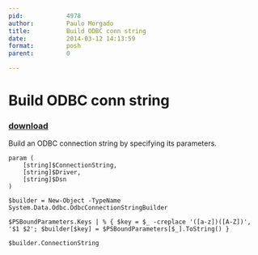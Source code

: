 ```yaml
---
pid:            4978
author:         Paulo Morgado
title:          Build ODBC conn string
date:           2014-03-12 14:13:59
format:         posh
parent:         0

---
```


# Build ODBC conn string

### [download](//scripts/4978.ps1)

Build an ODBC connection string by specifying its parameters.

```posh
param (
    [string]$ConnectionString,
    [string]$Driver,
    [string]$Dsn
)

$builder = New-Object -TypeName System.Data.Odbc.OdbcConnectionStringBuilder

$PSBoundParameters.Keys | % { $key = $_ -creplace '([a-z])([A-Z])', '$1 $2'; $builder[$key] = $PSBoundParameters[$_].ToString() }

$builder.ConnectionString

```
